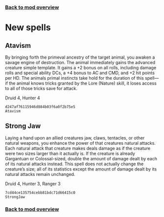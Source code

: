 ### [Back to mod overview](./README.md)

# New spells

## Atavism

By bringing forth the primeval ancestry of the target animal, you awaken a savage engine of destruction. The animal immediately gains the advanced creature simple template. It gains a +2 bonus on all rolls, including damage rolls and special ability DCs, a +4 bonus to AC and CMD, and +2 hit points per HD. The animals primal instincts take hold for the duration of this spell—if the animal knows tricks granted by the Lore (Nature) skill, it loses access to all of those tricks save for attack. 

Druid 4, Hunter 4

`d247af76115946d884b03f6a0f2b75e5`  
`Atavism`  

## Strong Jaw

Laying a hand upon an allied creatures jaw, claws, tentacles, or other natural weapons, you enhance the power of that creatures natural attacks. Each natural attack that creature makes deals damage as if the creature were two sizes larger than it actually is. If the creature is already Gargantuan or Colossal-sized, double the amount of damage dealt by each of its natural attacks instead. This spell does not actually change the creature’s size; all of its statistics except the amount of damage dealt by its natural attacks remain unchanged.

Druid 4, Hunter 3, Ranger 3

`7cd44ce135754cebb81bdc71d66415c0`  
`StrongJaw`  


### [Back to mod overview](./README.md)

